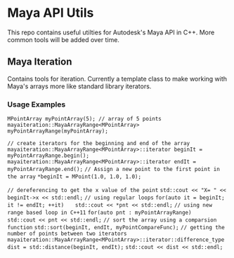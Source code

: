 # Maya API Utils
This repo contains useful utilties for Autodesk's Maya API in C++. More common tools will be added over time.

## Maya Iteration
Contains tools for iteration. Currently a template class to make working with Maya's arrays more like standard library iterators.

### Usage Examples
`MPointArray myPointArray(5); // array of 5 points`
`mayaiteration::MayaArrayRange<MPointArray> myPointArrayRange(myPointArray);`
	
`// create iterators for the beginning and end of the array`
`mayaiteration::MayaArrayRange<MPointArray>::iterator beginIt = myPointArrayRange.begin();`
`mayaiteration::MayaArrayRange<MPointArray>::iterator endIt = myPointArrayRange.end();`
`// Assign a new point to the first point in the array`
`*beginIt = MPoint(1.0, 1.0, 1.0);`
	
`// dereferencing to get the x value of the point`
`std::cout << "X= " << beginIt->x << std::endl;`
`// using regular loops`
`for(auto it = beginIt; it != endIt; ++it)`
`	std::cout << *pnt << std::endl;`
`// using new range based loop in C++11`
`for(auto pnt : myPointArrayRange)`
`	 std::cout << pnt << std::endl;`
`// sort the array using a comparsion function`
`std::sort(beginIt, endIt, myPointCompareFunc);`
`// getting the number of points between two iterators`
`mayaiteration::MayaArrayRange<MPointArray>::iterator::difference_type dist = std::distance(beginIt, endIt);`
`std::cout << dist << std::endl;`
